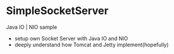 # SimpleSocketServer
Java IO | NIO sample
- setup own Socket Server with Java IO and NIO
- deeply understand how Tomcat and Jetty implement(hopefully)
